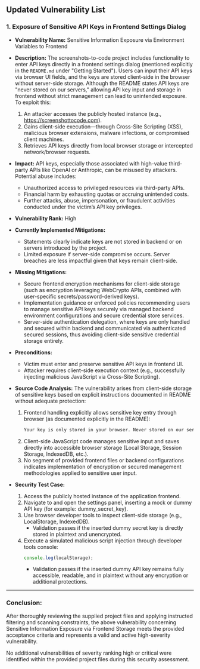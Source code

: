 ## Updated Vulnerability List

### 1. Exposure of Sensitive API Keys in Frontend Settings Dialog

- **Vulnerability Name:** Sensitive Information Exposure via Environment Variables to Frontend

- **Description:**
  The screenshots-to-code project includes functionality to enter API keys directly in a frontend settings dialog (mentioned explicitly in the `README.md` under "Getting Started"). Users can input their API keys via browser UI fields, and the keys are stored client-side in the browser without server-side storage.
  Although the README states API keys are "never stored on our servers," allowing API key input and storage in frontend without strict management can lead to unintended exposure. To exploit this:
  1. An attacker accesses the publicly hosted instance (e.g., https://screenshottocode.com).
  2. Gains client-side execution—through Cross-Site Scripting (XSS), malicious browser extensions, malware infections, or compromised client machines.
  3. Retrieves API keys directly from local browser storage or intercepted network/browser requests.

- **Impact:**
  API keys, especially those associated with high-value third-party APIs like OpenAI or Anthropic, can be misused by attackers. Potential abuse includes:
  - Unauthorized access to privileged resources via third-party APIs.
  - Financial harm by exhausting quotas or accruing unintended costs.
  - Further attacks, abuse, impersonation, or fraudulent activities conducted under the victim’s API key privileges.

- **Vulnerability Rank:** High

- **Currently Implemented Mitigations:**
  - Statements clearly indicate keys are not stored in backend or on servers introduced by the project.
  - Limited exposure if server-side compromise occurs. Server breaches are less impactful given that keys remain client-side.

- **Missing Mitigations:**
  - Secure frontend encryption mechanisms for client-side storage (such as encryption leveraging WebCrypto APIs, combined with user-specific secrets/password-derived keys).
  - Implementation guidance or enforced policies recommending users to manage sensitive API keys securely via managed backend environment configurations and secure credential store services.
  - Server-side authentication delegation, where keys are only handled and secured within backend and communicated via authenticated secured sessions, thus avoiding client-side sensitive credential storage entirely.

- **Preconditions:**
  - Victim must enter and preserve sensitive API keys in frontend UI.
  - Attacker requires client-side execution context (e.g., successfully injecting malicious JavaScript via Cross-Site Scripting).

- **Source Code Analysis:**
  The vulnerability arises from client-side storage of sensitive keys based on explicit instructions documented in README without adequate protection:
  1. Frontend handling explicitly allows sensitive key entry through browser (as documented explicitly in the README):
     ```markdown
     Your key is only stored in your browser. Never stored on our servers.
     ```
  2. Client-side JavaScript code manages sensitive input and saves directly into accessible browser storage (Local Storage, Session Storage, IndexedDB, etc.).
  3. No segment of provided frontend files or backend configurations indicates implementation of encryption or secured management methodologies applied to sensitive user input.

- **Security Test Case:**
  1. Access the publicly hosted instance of the application frontend.
  2. Navigate to and open the settings panel, inserting a mock or dummy API key (for example: dummy_secret_key).
  3. Use browser developer tools to inspect client-side storage (e.g., LocalStorage, IndexedDB).
     - Validation passes if the inserted dummy secret key is directly stored in plaintext and unencrypted.
  4. Execute a simulated malicious script injection through developer tools console:
     ```javascript
     console.log(localStorage);
     ```
     - Validation passes if the inserted dummy API key remains fully accessible, readable, and in plaintext without any encryption or additional protections.

---

### Conclusion:
After thoroughly reviewing the supplied project files and applying instructed filtering and scanning constraints, the above vulnerability concerning Sensitive Information Exposure via Frontend Storage meets the provided acceptance criteria and represents a valid and active high-severity vulnerability.

No additional vulnerabilities of severity ranking high or critical were identified within the provided project files during this security assessment.
